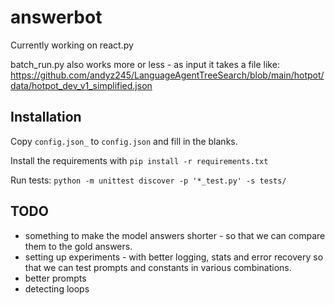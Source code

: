 # answerbot

Currently working on react.py

batch_run.py also works more or less - as input it takes a file like: 
https://github.com/andyz245/LanguageAgentTreeSearch/blob/main/hotpot/data/hotpot_dev_v1_simplified.json

## Installation

Copy `config.json_` to `config.json` and fill in the blanks.

Install the requirements with `pip install -r requirements.txt`

Run tests:
`python -m unittest discover -p '*_test.py' -s tests/`

## TODO
* something to make the model answers shorter - so that we can compare them to the gold answers.
* setting up experiments - with better logging, stats and error recovery so that we can test prompts and constants in various combinations.
* better prompts
* detecting loops
